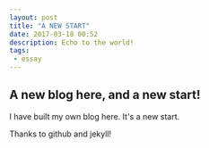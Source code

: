 ```yaml
---
layout: post
title: "A NEW START"
date: 2017-03-18 00:52
description: Echo to the world!
tags: 
 - essay 
---
```


## A new blog here, and a new start!

I have built my own blog here. It's a new start. 

Thanks to github and jekyll!